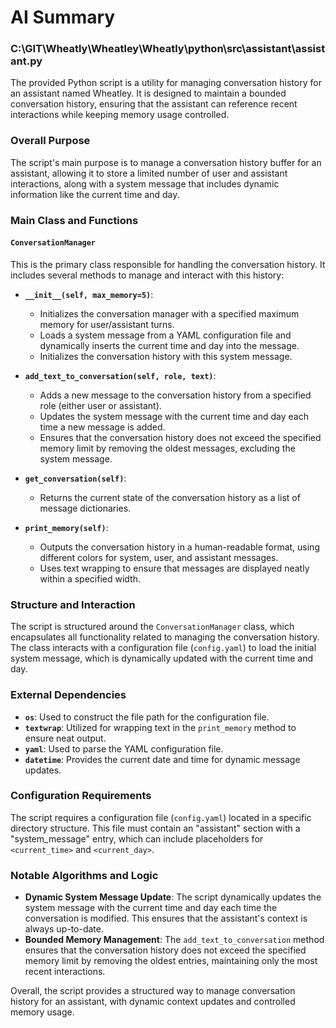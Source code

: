 # AI Summary

### C:\GIT\Wheatly\Wheatley\Wheatly\python\src\assistant\assistant.py
The provided Python script is a utility for managing conversation history for an assistant named Wheatley. It is designed to maintain a bounded conversation history, ensuring that the assistant can reference recent interactions while keeping memory usage controlled.

### Overall Purpose
The script's main purpose is to manage a conversation history buffer for an assistant, allowing it to store a limited number of user and assistant interactions, along with a system message that includes dynamic information like the current time and day.

### Main Class and Functions

#### `ConversationManager`
This is the primary class responsible for handling the conversation history. It includes several methods to manage and interact with this history:

- **`__init__(self, max_memory=5)`**: 
  - Initializes the conversation manager with a specified maximum memory for user/assistant turns.
  - Loads a system message from a YAML configuration file and dynamically inserts the current time and day into the message.
  - Initializes the conversation history with this system message.

- **`add_text_to_conversation(self, role, text)`**: 
  - Adds a new message to the conversation history from a specified role (either user or assistant).
  - Updates the system message with the current time and day each time a new message is added.
  - Ensures that the conversation history does not exceed the specified memory limit by removing the oldest messages, excluding the system message.

- **`get_conversation(self)`**: 
  - Returns the current state of the conversation history as a list of message dictionaries.

- **`print_memory(self)`**: 
  - Outputs the conversation history in a human-readable format, using different colors for system, user, and assistant messages.
  - Uses text wrapping to ensure that messages are displayed neatly within a specified width.

### Structure and Interaction
The script is structured around the `ConversationManager` class, which encapsulates all functionality related to managing the conversation history. The class interacts with a configuration file (`config.yaml`) to load the initial system message, which is dynamically updated with the current time and day.

### External Dependencies
- **`os`**: Used to construct the file path for the configuration file.
- **`textwrap`**: Utilized for wrapping text in the `print_memory` method to ensure neat output.
- **`yaml`**: Used to parse the YAML configuration file.
- **`datetime`**: Provides the current date and time for dynamic message updates.

### Configuration Requirements
The script requires a configuration file (`config.yaml`) located in a specific directory structure. This file must contain an "assistant" section with a "system_message" entry, which can include placeholders for `<current_time>` and `<current_day>`.

### Notable Algorithms and Logic
- **Dynamic System Message Update**: The script dynamically updates the system message with the current time and day each time the conversation is modified. This ensures that the assistant's context is always up-to-date.
- **Bounded Memory Management**: The `add_text_to_conversation` method ensures that the conversation history does not exceed the specified memory limit by removing the oldest entries, maintaining only the most recent interactions.

Overall, the script provides a structured way to manage conversation history for an assistant, with dynamic context updates and controlled memory usage.
